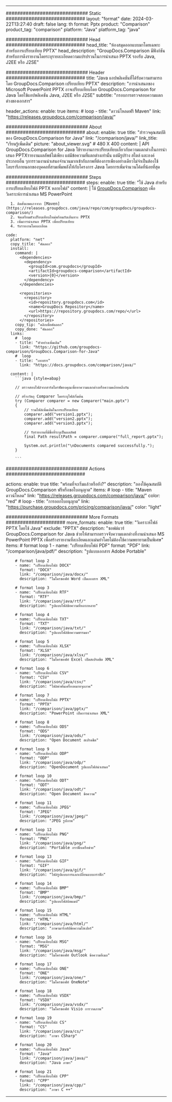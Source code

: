 
---
############################# Static ############################
layout: "format"
date:  2024-03-22T13:27:40
draft: false
lang: th
format: Pptx
product: "Comparison"
product_tag: "comparison"
platform: "Java"
platform_tag: "java"

############################# Head ############################
head_title: "ห้องสมุดออกแบบมาโดยเฉพาะสำหรับการเปรียบเทียบ PPTX"
head_description: "GroupDocs.Comparison มีฟังก์ชันสำหรับการดึงรายงานโดยระบุรายละเอียดความแปรปรวนในการนำเสนอ PPTX รองรับ Java, J2EE หรือ J2SE"

############################# Header ############################
title: "Java แอปพลิเคชันที่ได้รับความสามารถโดย GroupDocs.Comparison เปรียบเทียบ PPTX" 
description: "การนำเสนอของ Microsoft PowerPoint PPTX อาจเปรียบเทียบโดย GroupDocs.Comparison for Java โดยใช้แอปพลิเคชัน Java, J2EE หรือ J2SE"
subtitle: "กรอบการตรวจสอบความแตกต่างของเอกสาร"  

header_actions:
  enable: true
  items:
    #  loop
    - title: "ดาวน์โหลดฟรี Maven"
      link: "https://releases.groupdocs.com/comparison/java/"
      
############################# About ############################
about:
    enable: true
    title: "สำรวจคุณสมบัติของ GroupDocs.Comparison for Java"
    link: "/comparison/java/"
    link_title: "เรียนรู้เพิ่มเติม"
    picture: "about_viewer.svg" # 480 X 400
    content: |
       API GroupDocs.Comparison for Java ใช้รายงานการเปรียบเทียบเกี่ยวกับความแตกต่างในการนำเสนอ PPTXรายงานผลลัพธ์ไม่เพียง แต่มีข้อความที่แตกต่างเท่านั้น แต่มีรูปร่าง สไตล์ และองค์ประกอบอื่น ๆการรวมงานนำเสนอจำนวนมากเข้ากับภาพที่ต้องการเพียงอย่างเดียวไม่จำเป็นต้องใช้ไลบรารีภายนอกของบุคคลที่สามเพิ่มพลังให้กับโครงการ Java โดยการเพิ่มจำนวนโค้ดที่น้อยที่สุด

############################# Steps ############################
steps:
    enable: true
    title: "ใช้ Java สำหรับการเปรียบเทียบไฟล์ PPTX หลายไฟล์"
    content: |
      ใช้ [GroupDocs.Comparison](https://products.groupdocs.com/comparison/java/) เพื่อวิเคราะห์การนำเสนอ MS PowerPoint
      
      1. ติดตั้งแพคเกจจาก [Maven](https://releases.groupdocs.com/java/repo/com/groupdocs/groupdocs-comparison/)
      2. จัดเตรียมตัวเปรียบเทียบใหม่พร้อมกับเส้นทาง PPTX
      3. เพิ่มการนำเสนอ PPTX เพื่อเปรียบเทียบ
      4. รับรายงานโดยละเอียด
   
    code:
      platform: "net"
      copy_title: "คัดลอก"
      install:
        command: |
          <dependencies>
            <dependency>
              <groupId>com.groupdocs</groupId>
              <artifactId>groupdocs-comparison</artifactId>
              <version>{0}</version>
            </dependency>
          </dependencies>

          <repositories>
            <repository>
              <id>repository.groupdocs.com</id>
              <name>GroupDocs Repository</name>
              <url>https://repository.groupdocs.com/repo/</url>
            </repository>
          </repositories>
        copy_tip: "คลิกเพื่อคัดลอก"
        copy_done: "คัดลอก"
      links:
        #  loop
        - title: "ตัวอย่างเพิ่มเติม"
          link: "https://github.com/groupdocs-comparison/GroupDocs.Comparison-for-Java"
        #  loop
        - title: "เอกสาร"
          link: "https://docs.groupdocs.com/comparison/java/"
          
      content: |
        ```java {style=abap}

        // ตรวจสอบไฟล์จากฮาร์ดไดรฟ์ของคุณเพื่อหาความแตกต่างหรือความคล้ายคลึงกัน

        // สร้างวัตถุ Comparer โดยระบุไฟล์เริ่มต้น
        try (Comparer comparer = new Comparer("main.pptx") 
        {
            // รวมไฟล์เพิ่มเติมในการเปรียบเทียบ
        	comparer.add("version1.pptx");
            comparer.add("version2.pptx");
            comparer.add("version3.pptx");

            // รับรายงานที่มีชื่อที่ระบุเป็นผลลัพธ์
            final Path resultPath = comparer.compare("full_report.pptx"); 

            System.out.println("\nDocuments compared successfully.");
        }
        
        ```            

############################# Actions ############################

actions:
  enable: true
  title: "พร้อมที่จะเริ่มแล้วหรือยัง?"
  description: "ลองใช้คุณสมบัติ GroupDocs.Comparison ฟรีหรือขอใบอนุญาต"
  items:
    #  loop
    - title: "Maven ดาวน์โหลด"
      link: "https://releases.groupdocs.com/comparison/java/"
      color: "red"
        #  loop
    - title: "การออกใบอนุญาต"
      link: "https://purchase.groupdocs.com/pricing/comparison/java/"
      color: "light"


############################# More Formats #####################
more_formats:
    enable: true
    title: "วิเคราะห์ไฟล์ PPTX โดยใช้ Java"
    exclude: "PPTX"
    description: "ซอฟต์แวร์ GroupDocs.Comparison for Java ช่วยให้สามารถตรวจจับความแตกต่างที่งานนำเสนอ MS PowerPoint PPTX เพื่อสร้างรายงานที่ละเอียดและแม่นยำโดยไม่ต้องใช้ความพยายามเป็นพิเศษ"
    items: 
        # format loop 1
        - name: "เปรียบเทียบไฟล์ PDF"
          format: "PDF"
          link: "/comparison/java/pdf/"
          description: "รูปแบบเอกสาร Adobe Portable"

        # format loop 2
        - name: "เปรียบเทียบไฟล์ DOCX"
          format: "DOCX"
          link: "/comparison/java/docx/"
          description: "ไมโครซอฟท์ Word เปิดเอกสาร XML"

        # format loop 3
        - name: "เปรียบเทียบไฟล์ RTF"
          format: "RTF"
          link: "/comparison/java/rtf/"
          description: "รูปแบบไฟล์ข้อความที่หลากหลาย"

        # format loop 4
        - name: "เปรียบเทียบไฟล์ TXT"
          format: "TXT"
          link: "/comparison/java/txt/"
          description: "รูปแบบไฟล์ข้อความธรรมดา"

        # format loop 5
        - name: "เปรียบเทียบไฟล์ XLSX"
          format: "XLSX"
          link: "/comparison/java/xlsx/"
          description: "ไมโครซอฟท์ Excel เปิดสเปรดชีต XML"

        # format loop 6
        - name: "เปรียบเทียบไฟล์ CSV"
          format: "CSV"
          link: "/comparison/java/csv/"
          description: "ไฟล์ค่าคั่นเครื่องหมายจุลภาค"

        # format loop 7
        - name: "เปรียบเทียบไฟล์ PPTX"
          format: "PPTX"
          link: "/comparison/java/pptx/"
          description: "PowerPoint เปิดการนำเสนอ XML"

        # format loop 8
        - name: "เปรียบเทียบไฟล์ ODS"
          format: "ODS"
          link: "/comparison/java/ods/"
          description: "Open Document สเปรดชีต"

        # format loop 9
        - name: "เปรียบเทียบไฟล์ ODP"
          format: "ODP"
          link: "/comparison/java/odp/"
          description: "OpenDocument รูปแบบไฟล์นำเสนอ"

        # format loop 10
        - name: "เปรียบเทียบไฟล์ ODT"
          format: "ODT"
          link: "/comparison/java/odt/"
          description: "Open Document ข้อความ"

        # format loop 11
        - name: "เปรียบเทียบไฟล์ JPEG"
          format: "JPEG"
          link: "/comparison/java/jpeg/"
          description: "JPEG รูปภาพ"

        # format loop 12
        - name: "เปรียบเทียบไฟล์ PNG"
          format: "PNG"
          link: "/comparison/java/png/"
          description: "Portable กราฟิกเครือข่าย"

        # format loop 13
        - name: "เปรียบเทียบไฟล์ GIF"
          format: "GIF"
          link: "/comparison/java/gif/"
          description: "ไฟล์รูปแบบการแลกเปลี่ยนแบบกราฟิก"

        # format loop 14
        - name: "เปรียบเทียบไฟล์ BMP"
          format: "BMP"
          link: "/comparison/java/bmp/"
          description: "รูปแบบไฟล์บิตแมป"

        # format loop 15
        - name: "เปรียบเทียบไฟล์ HTML"
          format: "HTML"
          link: "/comparison/java/html/"
          description: "ภาษามาร์กอัปข้อความไฮเปอร์"

        # format loop 16
        - name: "เปรียบเทียบไฟล์ MSG"
          format: "MSG"
          link: "/comparison/java/msg/"
          description: "ไมโครซอฟท์ Outlook ข้อความอีเมล"

        # format loop 17
        - name: "เปรียบเทียบไฟล์ ONE"
          format: "ONE"
          link: "/comparison/java/one/"
          description: "ไมโครซอฟท์ OneNote"

        # format loop 18
        - name: "เปรียบเทียบไฟล์ VSDX"
          format: "VSDX"
          link: "/comparison/java/vsdx/"
          description: "ไมโครซอฟท์ Visio การวาดภาพ"

        # format loop 19
        - name: "เปรียบเทียบไฟล์ CS"
          format: "CS"
          link: "/comparison/java/cs/"
          description: "ภาษา CSharp"

        # format loop 20
        - name: "เปรียบเทียบไฟล์ Java"
          format: "Java"
          link: "/comparison/java/java/"
          description: "Java ภาษา"
          
        # format loop 21
        - name: "เปรียบเทียบไฟล์ CPP"
          format: "CPP"
          link: "/comparison/java/cpp/"
          description: "ภาษา C ++"
---